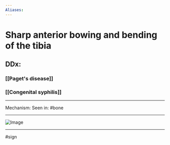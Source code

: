 ```yaml
---
Aliases:
---
```

# Sharp anterior bowing and bending of the tibia 
## DDx:
### [[Paget's disease]]
### [[Congenital syphilis]]

---
Mechanism:
Seen in: #bone 

---

![Image](https://somepomed.org/articulos/contents/images/f0/53/855.myextj?title=Saber+shins)

---
#sign 